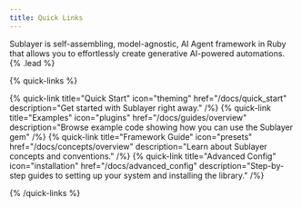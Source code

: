```yaml
---
title: Quick Links
---
```


Sublayer is self-assembling, model-agnostic, AI Agent framework in Ruby that allows you to effortlessly create generative AI-powered automations. {% .lead %}

{% quick-links %}

{% quick-link title="Quick Start" icon="theming" href="/docs/quick_start" description="Get started with Sublayer right away." /%}
{% quick-link title="Examples" icon="plugins" href="/docs/guides/overview" description="Browse example code showing how you can use the Sublayer gem" /%}
{% quick-link title="Framework Guide" icon="presets" href="/docs/concepts/overview" description="Learn about Sublayer concepts and conventions." /%}
{% quick-link title="Advanced Config" icon="installation" href="/docs/advanced_config" description="Step-by-step guides to setting up your system and installing the library." /%}

{% /quick-links %}

